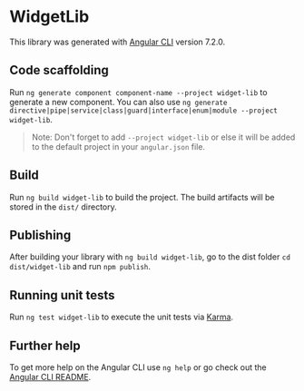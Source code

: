 # WidgetLib

This library was generated with [Angular CLI](https://github.com/angular/angular-cli) version 7.2.0.

## Code scaffolding

Run `ng generate component component-name --project widget-lib` to generate a new component. You can also use `ng generate directive|pipe|service|class|guard|interface|enum|module --project widget-lib`.
> Note: Don't forget to add `--project widget-lib` or else it will be added to the default project in your `angular.json` file. 

## Build

Run `ng build widget-lib` to build the project. The build artifacts will be stored in the `dist/` directory.

## Publishing

After building your library with `ng build widget-lib`, go to the dist folder `cd dist/widget-lib` and run `npm publish`.

## Running unit tests

Run `ng test widget-lib` to execute the unit tests via [Karma](https://karma-runner.github.io).

## Further help

To get more help on the Angular CLI use `ng help` or go check out the [Angular CLI README](https://github.com/angular/angular-cli/blob/master/README.md).
